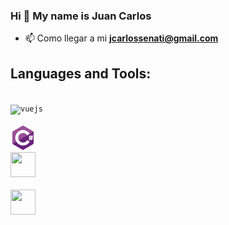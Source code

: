 ### Hi 👋 My name is Juan Carlos

- 📫 Como llegar a mi **jcarlossenati@gmail.com**
## Languages and Tools:
<code> <img src="https://api.iconify.design/vscode-icons:file-type-vue.svg" alt="vuejs" width="40" height="40"/>    </code>
<code> <img src="https://raw.githubusercontent.com/devicons/devicon/master/icons/csharp/csharp-original.svg" alt="bootstrap" width="40" height="40"/></code>
<code> <img src="https://cdn.iconscout.com/icon/free/png-256/laravel-226015.png"   width="40" height="40"/>   </code>
<code> <img src="https://iconos8.es/icon/hsPbhkOH4FMe/node-js" width="40" height="40"/>   </code>

<!--
**juanchos2018/juanchos2018** is a ✨ _special_ ✨ repository because its `README.md` (this file) appears on your GitHub profile.

Here are some ideas to get you started:

- 🔭 I’m currently working on ...
- 🌱 I’m currently learning ...
- 👯 I’m looking to collaborate on ...
- 🤔 I’m looking for help with ...
- 💬 Ask me about ...
- 📫 How to reach me: ...
- 😄 Pronouns: ...
- ⚡ Fun fact: ...
-->
